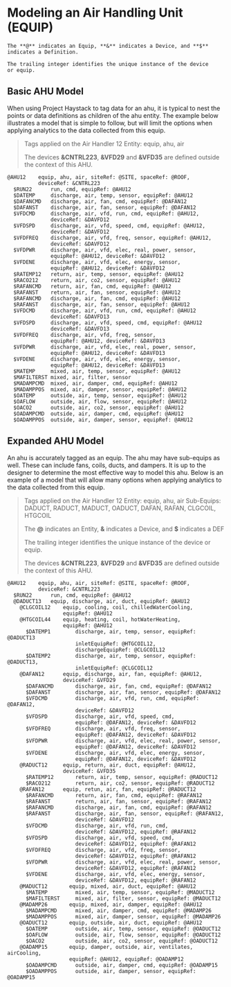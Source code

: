 # Modeling an Air Handling Unit (EQUIP)

    The **@** indicates an Equip, **&** indicates a Device, and **$** 
    indicates a Definition.
    
    The trailing integer identifies the unique instance of the device 
    or equip.

## Basic AHU Model

When using Project Haystack to tag data for an ahu, it is typical to nest the points or data definitions as children of the ahu entity. The example below illustrates a model that is simple to follow, but will limit the options when applying analytics to the data collected from this equip.

> Tags applied on the Air Handler 12 Entity: equip, ahu, air
>
> The devices **&CNTRL223**, **&VFD29** and **&VFD35** are defined outside the context of this AHU.

    @AHU12    equip, ahu, air, siteRef: @SITE, spaceRef: @ROOF, 
              deviceRef: &CNTRL223
      $RUN22      run, cmd, equipRef: @AHU12
      $DATEMP     discharge, air, temp, sensor, equipRef: @AHU12
      $DAFANCMD   discharge, air, fan, cmd, equipRef: @DAFAN12
      $DAFANST    discharge, air, fan, sensor, equipRef: @DAFAN12
      $VFDCMD     discharge, air, vfd, run, cmd, equipRef: @AHU12,
                  deviceRef: &DAVFD12
      $VFDSPD     discharge, air, vfd, speed, cmd, equipRef: @AHU12,
                  deviceRef: &DAVFD12
      $VFDFREQ    discharge, air, vfd, freq, sensor, equipRef: @AHU12,
                  deviceRef: &DAVFD12
      $VFDPWR     discharge, air, vfd, elec, real, power, sensor,
                  equipRef: @AHU12, deviceRef: &DAVFD12
      $VFDENE     discharge, air, vfd, elec, energy, sensor,
                  equipRef: @AHU12, deviceRef: &DAVFD12
      $RATEMP12   return, air, temp, sensor, equipRef: @AHU12
      $RACO212    return, air, co2, sensor, equipRef: @AHU12
      $RAFANCMD   return, air, fan, cmd, equipRef: @AHU12
      $RAFANST    return, air, fan, sensor, equipRef: @AHU12
      $RAFANCMD   discharge, air, fan, cmd, equipRef: @AHU12
      $RAFANST    discharge, air, fan, sensor, equipRef: @AHU12
      $VFDCMD     discharge, air, vfd, run, cmd, equipRef: @AHU12
                  deviceRef: &DAVFD13
      $VFDSPD     discharge, air, vfd, speed, cmd, equipRef: @AHU12
                  deviceRef: &DAVFD13
      $VFDFREQ    discharge, air, vfd, freq, sensor,
                  equipRef: @AHU12, deviceRef: &DAVFD13
      $VFDPWR     discharge, air, vfd, elec, real, power, sensor,
                  equipRef: @AHU12, deviceRef: &DAVFD13
      $VFDENE     discharge, air, vfd, elec, energy, sensor,
                  equipRef: @AHU12, deviceRef: &DAVFD13
      $MATEMP     mixed, air, temp, sensor, equipRef: @AHU12
      $MAFILTERST mixed, air, filter, sensor
      $MADAMPCMD  mixed, air, damper, cmd, equipRef: @AHU12
      $MADAMPPOS  mixed, air, damper, sensor, equipRef: @AHU12
      $OATEMP     outside, air, temp, sensor, equipRef: @AHU12
      $OAFLOW     outside, air, flow, sensor, equipRef: @AHU12
      $OACO2      outside, air, co2, sensor, equipRef: @AHU12
      $OADAMPCMD  outside, air, damper, cmd, equipRef: @AHU12
      $OADAMPPOS  outside, air, damper, sensor, equipRef: @AHU12

## Expanded AHU Model

An ahu is accurately tagged as an equip. The ahu may have sub-equips as well. These can include fans, coils, ducts, and dampers. It is up to the designer to determine the most effective way to model this ahu. Below is an example of a model that will allow many options when applying analytics to the data collected from this equip.

> Tags applied on the Air Handler 12 Entity: equip, ahu, air
> Sub-Equips: DADUCT, RADUCT, MADUCT, OADUCT, DAFAN, RAFAN, CLGCOIL, HTGCOIL
>
> The **@** indicates an Entity, **&** indicates a Device, and **$** indicates a DEF
>
> The trailing integer identifies the unique instance of the device or equip.
>
> The devices **&CNTRL223**, **&VFD29** and **&VFD35** are defined outside the context of this AHU.

    @AHU12    equip, ahu, air, siteRef: @SITE, spaceRef: @ROOF,
              deviceRef: &CNTRL223
      $RUN22      run, cmd, equipRef: @AHU12
      @DADUCT13   equip, discharge, air, duct, equipRef: @AHU12
        @CLGCOIL12    equip, cooling, coil, chilledWaterCooling,
                      equipRef: @AHU12
        @HTGCOIL44    equip, heating, coil, hotWaterHeating, 
                      equipRef: @AHU12
          $DATEMP1        discharge, air, temp, sensor, equipRef: @DADUCT13
                          inletEquipRef: @HTGCOIL12,
                          dischargeEquipRef: @CLGCOIL12
          $DATEMP2        discharge, air, temp, sensor, equipRef: @DADUCT13,
                          inletEquipRef: @CLGCOIL12
        @DAFAN12      equip, discharge, air, fan, equipRef: @AHU12,
                      deviceRef: &VFD29
          $DAFANCMD       discharge, air, fan, cmd, equipRef: @DAFAN12
          $DAFANST        discharge, air, fan, sensor, equipRef: @DAFAN12
          $VFDCMD         discharge, air, vfd, run, cmd, equipRef: @DAFAN12,
                          deviceRef: &DAVFD12
          $VFDSPD         discharge, air, vfd, speed, cmd, 
                          equipRef: @DAFAN12, deviceRef: &DAVFD12
          $VFDFREQ        discharge, air, vfd, freq, sensor, 
                          equipRef: @DAFAN12, deviceRef: &DAVFD12
          $VFDPWR         discharge, air, vfd, elec, real, power, sensor,
                          equipRef: @DAFAN12, deviceRef: &DAVFD12
          $VFDENE         discharge, air, vfd, elec, energy, sensor,
                          equipRef: @DAFAN12, deviceRef: &DAVFD12
        @RADUCT12     equip, return, air, duct, equipRef: @AHU12,
                      deviceRef: &VFD35
          $RATEMP12       return, air, temp, sensor, equipRef: @RADUCT12
          $RACO212        return, air, co2, sensor, equipRef: @RADUCT12
        @RAFAN12      equip, retun, air, fan, equipRef: @RADUCT12
          $RAFANCMD       return, air, fan, cmd, equipRef: @RAFAN12
          $RAFANST        return, air, fan, sensor, equipRef: @RAFAN12
          $RAFANCMD       discharge, air, fan, cmd, equipRef: @RAFAN12
          $RAFANST        discharge, air, fan, sensor, equipRef: @RAFAN12,
                          deviceRef: &DAVFD12
          $VFDCMD         discharge, air, vfd, run, cmd,
                          deviceRef: &DAVFD12, equipRef: @RAFAN12
          $VFDSPD         discharge, air, vfd, speed, cmd, 
                          deviceRef: &DAVFD12, equipRef: @RAFAN12
          $VFDFREQ        discharge, air, vfd, freq, sensor,
                          deviceRef: &DAVFD12, equipRef: @RAFAN12
          $VFDPWR         discharge, air, vfd, elec, real, power, sensor,
                          deviceRef: &DAVFD12, equipRef: @RAFAN12
          $VFDENE         discharge, air, vfd, elec, energy, sensor,
                          deviceRef: &DAVFD12, equipRef: @RAFAN12
        @MADUCT12       equip, mixed, air, duct, equipRef: @AHU12
          $MATEMP         mixed, air, temp, sensor, equipRef: @MADUCT12
          $MAFILTERST     mixed, air, filter, sensor, equipRef: @MADUCT12
        @MADAMP26       equip, mixed, air, damper, equipRef: @AHU12
          $MADAMPCMD      mixed, air, damper, cmd, equipRef: @MADAMP26
          $MADAMPPOS      mixed, air, damper, sensor, equipRef: @MADAMP26
        @OADUCT12       equip, outside, air, duct, equipRef: @AHU12
          $OATEMP         outside, air, temp, sensor, equipRef: @OADUCT12
          $OAFLOW         outside, air, flow, sensor, equipRef: @OADUCT12
          $OACO2          outside, air, co2, sensor, equipRef: @OADUCT12
        @OADAMP15       equip, damper, outside, air, ventilates, airCooling,
                        equipRef: @AHU12, equipRef: @OADAMP12
          $OADAMPCMD      outside, air, damper, cmd, equipRef: @OADAMP15
          $OADAMPPOS      outside, air, damper, sensor, equipRef: @OADAMP15